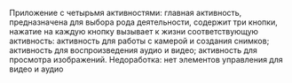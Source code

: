 Приложение с четырьмя активностями: главная активность, предназначена для выбора рода деятельности, содержит три кнопки, нажатие на каждую 
кнопку вызывает к жизни соответствующую активность: активность для работы с камерой и создания снимков; активность для воспроизведения аудио и видео; активность для просмотра 
изображений.
Недоработка: нет элементов управления для видео и аудио
